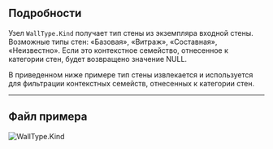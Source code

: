 ## Подробности
Узел `WallType.Kind` получает тип стены из экземпляра входной стены. Возможные типы стен: «Базовая», «Витраж», «Составная», «Неизвестно». Если это контекстное семейство, отнесенное к категории стен, будет возвращено значение NULL.

В приведенном ниже примере тип стены извлекается и используется для фильтрации контекстных семейств, отнесенных к категории стен.
___
## Файл примера

![WallType.Kind](./Revit.Elements.WallType.Kind_img.jpg)
